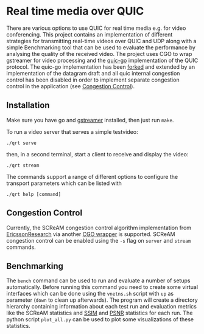 # Real time media over QUIC

There are various options to use QUIC for real time media e.g. for video conferencing.
This project contains an implementation of different strategies for transmitting real-time videos over QUIC and UDP along with a simple Benchmarking tool that can be used to evaluate the performance by analysing the quality of the received video.
The project uses CGO to wrap gstreamer for video processing and the [quic-go](https://github.com/lucas-clemente/quic-go) implementation of the QUIC protocol. 
The quic-go implementation has been [forked](https://github.com/mengelbart/quic-go) and extended by an implementation of the datagram draft and all quic internal congestion control has been disabled in order to implement separate congestion control in the application (see [Congestion Control](#congestion-control)).

## Installation

Make sure you have go and [gstreamer](https://gstreamer.freedesktop.org/documentation/installing/on-linux.html) installed, then just run `make`.

To run a video server that serves a simple testvideo:

```shell script
./qrt serve
```

then, in a second terminal, start a client to receive and display the video:

```shell script
./qrt stream
```

The commands support a range of different options to configure the transport parameters which can be listed with

```shell script
./qrt help [command]
```

## Congestion Control

Currently, the SCReAM congestion control algorithm implementation from [EricssonResearch](https://github.com/EricssonResearch/scream/) via another [CGO wrapper](https://github.com/mengelbart/scream-go) is supported.
SCReAM congestion control can be enabled using the `-s` flag on `server` and `stream` commands.

## Benchmarking

The `bench` command can be used to run and evaluate a number of setups automatically.
Before running this command you need to create some virtual interfaces which can be done using the `vnetns.sh` script with `up` as parameter (`down` to clean up afterwards).
The program will create a directory hierarchy containing information about each test run and evaluation metrics like the SCReAM statistics and [SSIM](https://en.wikipedia.org/wiki/Structural_similarity) and [PSNR](https://en.wikipedia.org/wiki/Peak_signal-to-noise_ratio) statistics for each run.
The python script `plot_all.py` can be used to plot some visualizations of these statistics.